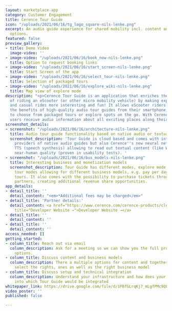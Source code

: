 ```yaml
---
layout: marketplace-app
category: Customer Engagement
title: Cerence Tour Guide
icon: "/uploads/2021/06/16/tg_logo_square-nils-lenke.png"
excerpt: An audio guide experience for shared mobility incl. content and monetization
  options.
featured: false
preview_gallery:
- title: Demo Video
  image-video: ''
- image-video: "/uploads/2021/06/16/book_now-nils-lenke.png"
  title: Option to request booking links
- image-video: "/uploads/2021/06/16/start_screen-nils-lenke.png"
  title: Start Screen of the app
- image-video: "/uploads/2021/06/16/select_tour-nils-lenke.png"
  title: Selection of packaged tours
- image-video: "/uploads/2021/06/16/explore_wiki-nils-lenke.png"
  title: Map view of explore mode
description: "<p>Cerence Tour Guide is an application that enriches the experience
  of riding an eScooter (or other micro mobility vehicle) by making exploring cities
  and casual rides more interesting and fun! It allows eScooter riders to get all
  the benefits of high-quality audio tour guides from their smartphone, enabling them
  to choose from packaged tours or explore spots on the go. With Cerence Tour Guide,
  users receive audio information about all exciting places along their journeys.</p>"
screenshot_details:
- screenshot: "/uploads/2021/06/16/architecture-nils-lenke.png"
  title: Audio tour guide functionality based on native audio or textual content
  screenshot_description: 'Tour Guide is cloud based and comes with integrations into
    providers of native audio guides but also Cerence''s new neural network based
    TTS (speech synthesis) allowing to read out textual content (like Wikipedia) in
    near-human quality (proven in usability tests). '
- screenshot: "/uploads/2021/06/16/bus_models-nils-lenke.png"
  title: Interesting business and monetization models
  screenshot_description: Tour Guide has different modes, explore mode and packaged
    tour modes allowing for different business models, e.g. pay per day or buy packaged
    tours. It also comes with the possibility to purchase tickets through our booking
    partners, creating additional revenue share opportunities.
app_details:
- detail_title: ''
  detail_content: "<em>*Additional fees may be charged</em>"
- detail_title: 'Partner details:'
  detail_content: <a href="https://www.cerence.com/cerence-products/cloud-services"
    title="Developer Website →">Developer Website →</a>
- detail_title: ''
  detail_content: ''
- detail_title: ''
  detail_content: ''
access_needed: []
getting_started:
- column_title: Reach out via email
  column_description: Ask for a meeting so we can show you the full product and its
    options.
- column_title: Discuss content and business models
  column_description: There a multiple options for content and together we need to
    select the rights, ones as well as the right business model
- column_title: Discuss setup and technical integration
  column_description: Understand your infrastructure and how does your app looks like,
    into which Tour Guide would be integrated
whitepaper_link: https://drive.google.com/file/d/1FBfGLrqKj7_mLgfPMc9QLdFHa9mIp0eA/view?usp=sharing
video_poster: ''
published: false

---
```

